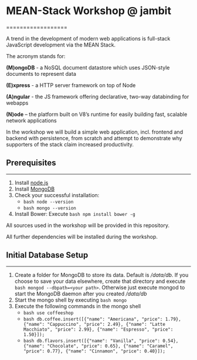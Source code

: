 # MEAN-Stack Workshop @ jambit
==================

A trend in the development of modern web applications is full-stack JavaScript development via the MEAN Stack.

The acronym stands for:

**(M)ongoDB** - a NoSQL document datastore which uses JSON-style documents to represent data

**(E)xpress** - a HTTP server framework on top of Node

**(A)ngular** - the JS framework offering declarative, two-way databinding for webapps

**(N)ode** – the platform built on V8’s runtime for easily building fast, scalable network applications

In the workshop we will build a simple web application, incl. frontend and backend with persistence, from scratch and attempt to demonstrate why supporters of the stack claim increased productivity.

## Prerequisites
---------------
1. Install [node.js](http://nodejs.org/download/ "node.js")
2. Install [MongoDB](http://docs.mongodb.org/manual/installation/ "MongoDB")
3. Check your successful installation:
	* ```bash node --version```
	* ```bash mongo --version```
4. Install Bower: Execute ```bash npm install bower -g```

All sources used in the workshop will be provided in this repository.

All further dependencies will be installed during the workshop.

## Initial Database Setup
---------------
1. Create a folder for MongoDB to store its data. Default is */data/db*. If you choose to save your data elsewhere, create that directory and execute ```bash mongod --dbpath=<your path>```. Otherwise just execute mongod to start the MongoDB daemon after you created */data/db*
2. Start the mongo shell by executing ```bash mongo```
3. Execute the following commands in the mongo shell
    * ```bash use coffeeshop```
    * ```bash db.coffee.insert([{"name": "Americana", "price": 1.79}, {"name": "Cappuccino", "price": 2.49}, {"name": "Latte Macchiato", "price": 2.99}, {"name": "Espresso", "price": 1.50}]);```
    * ```bash db.flavors.insert([{"name": "Vanilla", "price": 0.54}, {"name": "Chocolate", "price": 0.65}, {"name": "Caramel", "price": 0.77}, {"name": "Cinnamon", "price": 0.40}]);```